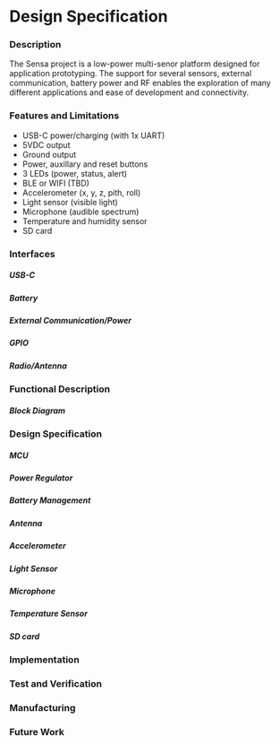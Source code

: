 # Design Specification

### Description

The Sensa project is a low-power multi-senor platform designed for application prototyping. The support for several sensors, external communication, battery power and RF enables the exploration of many different applications and ease of development and connectivity. 

### Features and Limitations
* USB-C power/charging (with 1x UART)
* 5VDC output
* Ground output
* Power, auxillary and reset buttons
* 3 LEDs (power, status, alert)
* BLE or WIFI (TBD)
* Accelerometer (x, y, z, pith, roll)
* Light sensor (visible light)
* Microphone (audible spectrum)
* Temperature and humidity sensor
* SD card

### Interfaces

##### USB-C

##### Battery 

##### External Communication/Power

##### GPIO

##### Radio/Antenna

### Functional Description

##### Block Diagram

### Design Specification

##### MCU

##### Power Regulator

##### Battery Management

##### Antenna

##### Accelerometer

##### Light Sensor

##### Microphone

##### Temperature Sensor

##### SD card

### Implementation

### Test and Verification

### Manufacturing

### Future Work